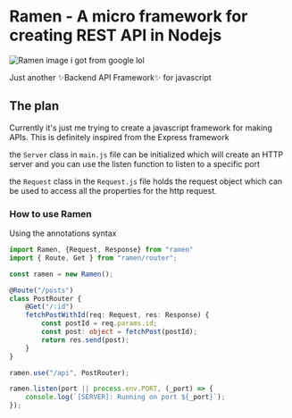 # Ramen - A micro framework for creating REST API in Nodejs
![Ramen image i got from google lol](https://res.cloudinary.com/practicaldev/image/fetch/s--QGRMnu9Q--/c_limit%2Cf_auto%2Cfl_progressive%2Cq_auto%2Cw_880/https://dev-to-uploads.s3.amazonaws.com/uploads/articles/nfg8h1baize3kntwatl5.png)

Just another ✨Backend API Framework✨ for javascript
## The plan
Currently it's just me trying to create a javascript framework for making APIs. This is definitely inspired from the Express framework

the `Server` class in `main.js` file can be initialized which will create an HTTP server and you can use the listen function to listen to a specific port

the `Request` class in the `Request.js` file holds the request object which can be used to access all the properties for the http request.

### How to use Ramen

Using the annotations syntax
```typescript
import Ramen, {Request, Response} from "ramen"
import { Route, Get } from "ramen/router"; 

const ramen = new Ramen();

@Route("/posts")
class PostRouter {
    @Get("/:id")
    fetchPostWithId(req: Request, res: Response) {
        const postId = req.params.id;
        const post: object = fetchPost(postId);
        return res.send(post);
    }
}

ramen.use("/api", PostRouter);

ramen.listen(port || process.env.PORT, (_port) => {
    console.log(`[SERVER]: Running on port ${_port}`);
});
```
